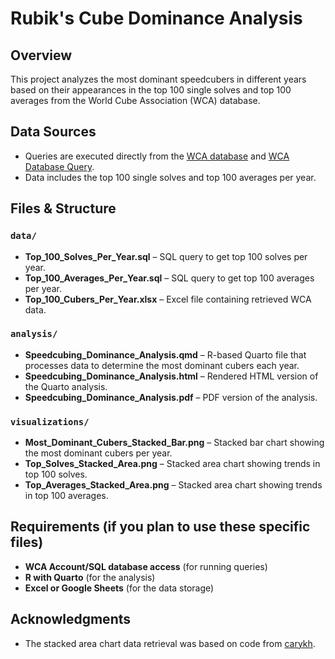# Rubik's Cube Dominance Analysis

## Overview
This project analyzes the most dominant speedcubers in different years based on their appearances in the top 100 single solves and top 100 averages from the World Cube Association (WCA) database.

## Data Sources
- Queries are executed directly from the [WCA database](https://www.worldcubeassociation.org/results) and [WCA Database Query](https://statistics.worldcubeassociation.org/database-query).
- Data includes the top 100 single solves and top 100 averages per year.

## Files & Structure
### `data/`
- **Top_100_Solves_Per_Year.sql** – SQL query to get top 100 solves per year.
- **Top_100_Averages_Per_Year.sql** – SQL query to get top 100 averages per year.
- **Top_100_Cubers_Per_Year.xlsx** – Excel file containing retrieved WCA data.

### `analysis/`
- **Speedcubing_Dominance_Analysis.qmd** – R-based Quarto file that processes data to determine the most dominant cubers each year.
- **Speedcubing_Dominance_Analysis.html** – Rendered HTML version of the Quarto analysis.
- **Speedcubing_Dominance_Analysis.pdf** – PDF version of the analysis.

### `visualizations/`
- **Most_Dominant_Cubers_Stacked_Bar.png** – Stacked bar chart showing the most dominant cubers per year.
- **Top_Solves_Stacked_Area.png** – Stacked area chart showing trends in top 100 solves.
- **Top_Averages_Stacked_Area.png** – Stacked area chart showing trends in top 100 averages.

## Requirements (if you plan to use these specific files)
- **WCA Account/SQL database access** (for running queries)
- **R with Quarto** (for the analysis)
- **Excel or Google Sheets** (for the data storage)

## Acknowledgments
- The stacked area chart data retrieval was based on code from [carykh](https://github.com/carykh/WCA_SAC).
